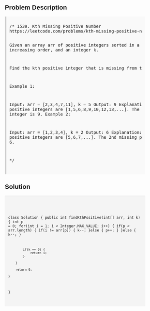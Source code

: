 <style>
  body { font-family: Arial, sans-serif; }
  .container { max-width: 600px; margin: auto; padding: 20px; }
  .comment-block { background-color: #f9f9f9; padding: 10px; border-left: 5px solid #ccc; }
  .code-block { background-color: #f4f4f4; padding: 10px; border: 1px solid #ddd; }
</style>

<div class='container'>
<h2>Problem Description</h2>
<div class='comment-block'>
<pre>
/* 1539. Kth Missing Positive Number
https://leetcode.com/problems/kth-missing-positive-number/

Given an array arr of positive integers sorted in a strictly increasing order, and an integer k.

Find the kth positive integer that is missing from this array.

 

Example 1:

Input: arr = [2,3,4,7,11], k = 5
Output: 9
Explanation: The missing positive integers are [1,5,6,8,9,10,12,13,...]. 
The 5th missing positive integer is 9.
Example 2:

Input: arr = [1,2,3,4], k = 2
Output: 6
Explanation: The missing positive integers are [5,6,7,...]. 
The 2nd missing positive integer is 6.

*/
</pre>
</div>

<h2>Solution</h2>
<div class='code-block'>
<pre><code class='language-java'>

class Solution {
    public int findKthPositive(int[] arr, int k) {
        int p = 0;
        for(int i = 1; i < Integer.MAX_VALUE; i++) {
            if(p < arr.length) {
                if(i != arr[p]) {
                    k--;
                }else {
                    p++;
                }
            }else {
                k--;
            }
            
            if(k == 0) {
                return i;
            }

        }
        
        return 0;
        
    }
}</code></pre>
</div>
</div>
